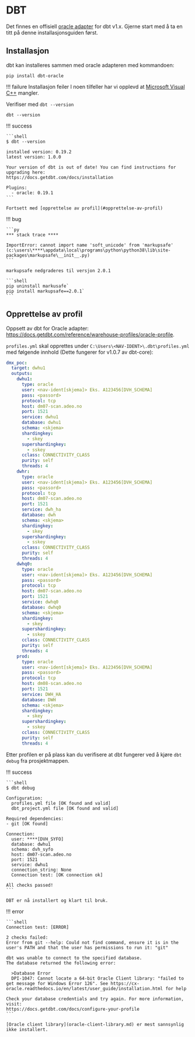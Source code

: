 # DBT

Det finnes en offisiell [oracle adapter](https://docs.getdbt.com/reference/warehouse-profiles/oracle-profile) for dbt v1.x. Gjerne start med å ta en titt på denne installasjonsguiden først.

## Installasjon

dbt kan installeres sammen med oracle adapteren med kommandoen:

```shell
pip install dbt-oracle
```

!!! failure Installasjon feiler
    I noen tilfeller har vi opplevd at [Microsoft Visual C++](https://visualstudio.microsoft.com/thank-you-downloading-visual-studio/?sku=BuildTools&rel=16microsoft-visual-c) mangler.

Verifiser med `dbt --version`

```shell
dbt --version
```

!!! success

    ```shell
    $ dbt --version

    installed version: 0.19.2
    latest version: 1.0.0

    Your version of dbt is out of date! You can find instructions for upgrading here:
    https://docs.getdbt.com/docs/installation

    Plugins:
      - oracle: 0.19.1
    ```

    Fortsett med [opprettelse av profil](#opprettelse-av-profil)

!!! bug

    ```py
    *** stack trace ****

    ImportError: cannot import name 'soft_unicode' from 'markupsafe' (c:\users\****\appdata\local\programs\python\python38\lib\site-packages\markupsafe\__init__.py)
    ```

    markupsafe nedgraderes til versjon 2.0.1

    ```shell
    pip uninstall markusafe`
    pip install markupsafe==2.0.1`
    ```

## Opprettelse av profil

Oppsett av dbt for Oracle adapter: https://docs.getdbt.com/reference/warehouse-profiles/oracle-profile.

`profiles.yml` skal opprettes under `C:\Users\<NAV-IDENT>\.dbt\profiles.yml` med følgende innhold (Dette fungerer for v1.0.7 av dbt-core):

```yaml
dmx_poc:
  target: dwhu1
  outputs:
    dwhu1:
      type: oracle
      user: <nav-ident[skjema]> Eks. A123456[DVH_SCHEMA]
      pass: <passord>
      protocol: tcp
      host: dm07-scan.adeo.no
      port: 1521
      service: dwhu1
      database: dwhu1
      schema: <skjema>
      shardingkey:
        - skey
      supershardingkey:
        - sskey
      cclass: CONNECTIVITY_CLASS
      purity: self
      threads: 4
    dwhr:
      type: oracle
      user: <nav-ident[skjema]> Eks. A123456[DVH_SCHEMA]
      pass: <passord>
      protocol: tcp
      host: dm07-scan.adeo.no
      port: 1521
      service: dwh_ha
      database: dwh
      schema: <skjema>
      shardingkey:
        - skey
      supershardingkey:
        - sskey
      cclass: CONNECTIVITY_CLASS
      purity: self
      threads: 4
    dwhq0:
      type: oracle
      user: <nav-ident[skjema]> Eks. A123456[DVH_SCHEMA]
      pass: <passord>
      protocol: tcp
      host: dm07-scan.adeo.no
      port: 1521
      service: dwhq0
      database: dwhq0
      schema: <skjema>
      shardingkey:
        - skey
      supershardingkey:
        - sskey
      cclass: CONNECTIVITY_CLASS
      purity: self
      threads: 4
    prod:
      type: oracle
      user: <nav-ident[skjema]> Eks. A123456[DVH_SCHEMA]
      pass: <passord>
      protocol: tcp
      host: dm08-scan.adeo.no
      port: 1521
      service: DWH_HA
      database: DWH
      schema: <skjema>
      shardingkey:
        - skey
      supershardingkey:
        - sskey
      cclass: CONNECTIVITY_CLASS
      purity: self
      threads: 4
```

Etter profilen er på plass kan du verifisere at dbt fungerer ved å kjøre `dbt debug` fra prosjektmappen.

!!! success

    ```shell
    $ dbt debug

    Configuration:
      profiles.yml file [OK found and valid]
      dbt_project.yml file [OK found and valid]

    Required dependencies:
    - git [OK found]

    Connection:
      user: ****[DVH_SYFO]
      database: dwhu1
      schema: dvh_syfo
      host: dm07-scan.adeo.no
      port: 1521
      service: dwhu1
      connection_string: None
      Connection test: [OK connection ok]

    All checks passed!
    ```

    DBT er nå installert og klart til bruk.

!!! error

    ```shell
    Connection test: [ERROR]

    2 checks failed:
    Error from git --help: Could not find command, ensure it is in the user's PATH and that the user has permissions to run it: "git"

    dbt was unable to connect to the specified database.
    The database returned the following error:

      >Database Error
      DPI-1047: Cannot locate a 64-bit Oracle Client library: "failed to get message for Windows Error 126". See https://cx-oracle.readthedocs.io/en/latest/user_guide/installation.html for help

    Check your database credentials and try again. For more information, visit:
    https://docs.getdbt.com/docs/configure-your-profile
    ```

    [Oracle client library](oracle-client-library.md) er mest sannsynlig ikke installert.
